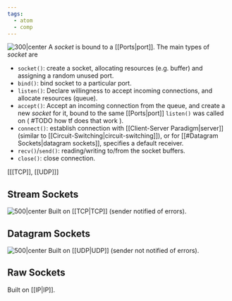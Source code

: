 ```yaml
---
tags:
  - atom
  - comp
---
```

![300|center](sockets.excalidraw)
A *socket* is bound to a [[Ports|port]]. The main types of *socket* are
- `socket()`: create a socket, allocating resources (e.g. buffer) and assigning a random unused port.
- `bind()`: bind socket to a particular port.
- `listen()`: Declare willingness to accept incoming connections, and allocate resources (queue).
- `accept()`: Accept an incoming connection from the queue, and create a new *socket* for it, bound to the same [[Ports|port]] `listen()` was called on ( #TODO how tf does that work ).
- `connect()`: establish connection with [[Client-Server Paradigm|server]] (similar to [[Circuit-Switching|circuit-switching]]), or for [[#Datagram Sockets|datagram sockets]], specifies a default receiver.
- `recv()`/`send()`: reading/writing to/from the socket buffers.
- `close()`: close connection.

 \[[[TCP]], [[UDP]]\]
## Stream Sockets
![500|center](tcp-sockets.excalidraw)
Built on [[TCP|TCP]] (sender notified of errors).

## Datagram Sockets
![500|center](udp-sockets.excalidraw)
Built on [[UDP|UDP]] (sender not notified of errors).
## Raw Sockets
Built on [[IP|IP]].
